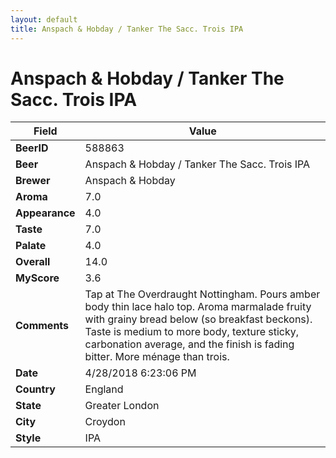 ```yaml
---
layout: default
title: Anspach & Hobday / Tanker The Sacc. Trois IPA
---
```


# Anspach & Hobday / Tanker The Sacc. Trois IPA

| Field         | Value     |
|---------------|-----------|
| **BeerID** | 588863 |
| **Beer** | Anspach & Hobday / Tanker The Sacc. Trois IPA |
| **Brewer** | Anspach & Hobday |
| **Aroma** | 7.0 |
| **Appearance** | 4.0 |
| **Taste** | 7.0 |
| **Palate** | 4.0 |
| **Overall** | 14.0 |
| **MyScore** | 3.6 |
| **Comments** | Tap at The Overdraught Nottingham. Pours amber body thin lace halo top. Aroma marmalade fruity with grainy bread below &#40;so breakfast beckons&#41;. Taste is medium to more body, texture sticky, carbonation average, and the finish is fading bitter. More ménage than trois. |
| **Date** | 4/28/2018 6:23:06 PM |
| **Country** | England |
| **State** | Greater London |
| **City** | Croydon |
| **Style** | IPA |
